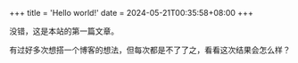 +++
title = 'Hello world!'
date = 2024-05-21T00:35:58+08:00
+++

没错，这是本站的第一篇文章。

有过好多次想搭一个博客的想法，但每次都是不了了之，看看这次结果会怎么样？